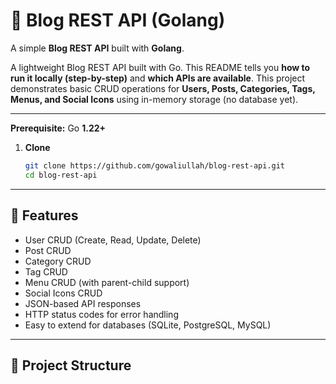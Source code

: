 # 📝 Blog REST API (Golang)

A simple **Blog REST API** built with **Golang**.  

A lightweight Blog REST API built with Go. This README tells you **how to run it locally (step-by-step)** and **which APIs are available**.
This project demonstrates basic CRUD operations for **Users, Posts, Categories, Tags, Menus, and Social Icons** using in-memory storage (no database yet).

---


**Prerequisite:** Go **1.22+**

1. **Clone**
   ```bash
   git clone https://github.com/gowaliullah/blog-rest-api.git
   cd blog-rest-api


---

## 🚀 Features
- User CRUD (Create, Read, Update, Delete)
- Post CRUD
- Category CRUD
- Tag CRUD
- Menu CRUD (with parent-child support)
- Social Icons CRUD
- JSON-based API responses
- HTTP status codes for error handling
- Easy to extend for databases (SQLite, PostgreSQL, MySQL)

---


## 📂 Project Structure
